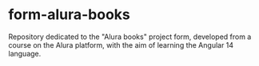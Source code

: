 # form-alura-books
Repository dedicated to the "Alura books" project form, developed from a course on the Alura platform, with the aim of learning the Angular 14 language.
